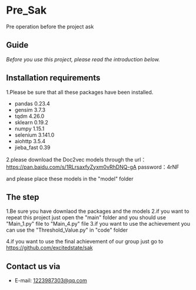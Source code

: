 # Pre_Sak
Pre  operation  before the project ask

## Guide
*Before you use this project, please read the introduction below.*

## Installation requirements
1.Please be sure that all these packages have been installed.
- pandas 0.23.4
- gensim 3.7.3
- tqdm 4.26.0
- sklearn 0.19.2
- numpy 1.15.1
- selenium 3.141.0
- aiohttp 3.5.4
- jieba_fast 0.39

2.please download the Doc2vec models through the 
url：https://pan.baidu.com/s/1RLrsaxfyZyxm0vRhDNQ-gA password：4rNF 

and please place these models in the "model" folder

## The step
1.Be sure you have downlaod the packages and the models
2.if you want to repeat this project just open the "main" folder
  and you should use "Main_1.py" file to "Main_4.py" file
3.if you want to use the achievement you can use the "Threshold_Value.py" in "code" folder

4.if you want to use the final achievement of our group
just go to https://github.com/excitedstate/sak

## Contact us via
  - E-mail: 1223987303@qq.com
 

  
